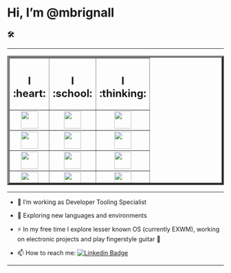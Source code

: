 <!DOCTYPE html>
<html>
<head>

</head>
<body>
<h1>Hi, I’m @mbrignall</h1>

### :hammer_and_wrench: 
<hr>
<table width="250" height="300" border="5">
    <tr>
        <th width="40" height="40"><h2>I :heart:</h2></th>
        <th width="40" height="40"><h2>I :school:</h2></th>
        <th width="40" height="40"><h2>I :thinking:</h2></th>
    </tr>
    <tr>
        <td align=center> <img src="https://simpleicons.org/icons/raspberrypi.svg" width="40" height="40"/> </td>
        <td align=center> <img src="https://simpleicons.org/icons/html5.svg" width="40" height="40"/> </td> 
        <td align=center> <img src="https://simpleicons.org/icons/css3.svg" width="40" height="40"/> </td> 
    </tr>
    <tr>
        <td align=center> <img src="https://simpleicons.org/icons/linux.svg" width="40" height="40"/> </td>
        <td align=center> <img src="https://simpleicons.org/icons/gnubash.svg" width="40" height="40"/> </td> 
        <td align=center> <img src="https://simpleicons.org/icons/go.svg" width="40" height="40" padding="10px"/> </td> 
    </tr>
    <tr>
        <td align=center> <img src="https://simpleicons.org/icons/gnuemacs.svg" width="40" height="40"/> </td> 
        <td align=center> <img src="https://simpleicons.org/icons/python.svg" width="40" height="40"/> </td> 
        <td align=center> <img src="https://simpleicons.org/icons/amazonaws.svg" width="40" height="40"/> </td>
    </tr>
    <tr>
        <td align=center> <img src="https://simpleicons.org/icons/jirasoftware.svg" width="40" height="40"/> </td>
        <td align=center> <img src="https://simpleicons.org/icons/arduino.svg" width="40" height="40"/> </td>
        <td align=center> <img src="https://simpleicons.org/icons/googlecloud.svg" width="40" height="40"/> </td>
    </tr>
</table>
<hr>

- :telescope: I’m working as Developer Tooling Specialist

- :seedling: Exploring new languages and environments

- :zap: In my free time I explore lesser known OS (currently EXWM), working on electronic projects and play fingerstyle guitar :guitar:

- :mailbox: How to reach me: [![Linkedin Badge](https://img.shields.io/badge/-martin-blue?style=flat&logo=Linkedin&logoColor=white)](https://www.linkedin.com/in/martinbrignall/)
<hr>

</div>
</body>
</html>
<!---
mbrignall/mbrignall is a ✨ special ✨ repository because its `README.md` (this file) appears on your GitHub profile.
You can click the Preview link to take a look at your changes.
--->
